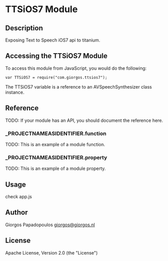 # TTSiOS7 Module

## Description

Exposing Text to Speech iOS7 api to titanium.

## Accessing the TTSiOS7 Module

To access this module from JavaScript, you would do the following:

	var TTSiOS7 = require("com.giorgos.ttsios7");

The TTSiOS7 variable is a reference to an AVSpeechSynthesizer class instance.	

## Reference

TODO: If your module has an API, you should document
the reference here.

### ___PROJECTNAMEASIDENTIFIER__.function

TODO: This is an example of a module function.

### ___PROJECTNAMEASIDENTIFIER__.property

TODO: This is an example of a module property.

## Usage

check app.js

## Author

Giorgos Papadopoulos
giorgos@giorgos.nl 

## License

Apache License, Version 2.0 (the "License")
